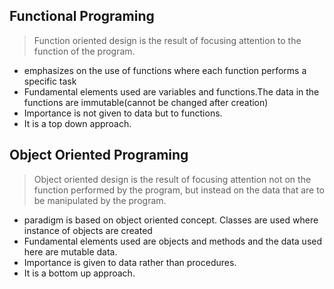 ## Functional Programing
> Function oriented design is the result of focusing attention to the function of the program.
- emphasizes on the use of functions where each function performs a specific task
- Fundamental elements used are variables and functions.The data in the functions are immutable(cannot be changed after creation)
- Importance is not given to data but to functions.
- It is a top down approach.

## Object Oriented Programing
> Object oriented design is the result of focusing attention not on the function performed by the program, but instead on the data that are to be manipulated by the program. 
- paradigm is based on object oriented concept. Classes are used where instance of objects are created
- Fundamental elements used are objects and methods and the data used here are mutable data.
- Importance is given to data rather than procedures.
- It is a bottom up approach.